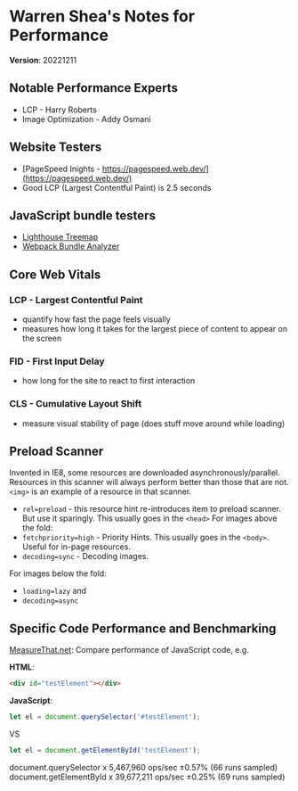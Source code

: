 # Warren Shea's Notes for Performance
**Version**: 20221211

## Notable Performance Experts
* LCP - Harry Roberts
* Image Optimization - Addy Osmani

## Website Testers
* [PageSpeed Inights - https://pagespeed.web.dev/](https://pagespeed.web.dev/)
* Good LCP (Largest Contentful Paint) is 2.5 seconds

## JavaScript bundle testers
* [Lighthouse Treemap](https://googlechrome.github.io/lighthouse/treemap/)
* [Webpack Bundle Analyzer](https://www.npmjs.com/package/webpack-bundle-analyzer)

## Core Web Vitals

### LCP - Largest Contentful Paint
* quantify how fast the page feels visually
* measures how long it takes for the largest piece of content to appear on the screen

### FID - First Input Delay
* how long for the site to react to first interaction

### CLS - Cumulative Layout Shift
* measure visual stability of page (does stuff move around while loading)

## Preload Scanner
Invented in IE8, some resources are downloaded asynchronously/parallel. Resources in this scanner will always perform better than those that are not.<br>
`<img>` is an example of a resource in that scanner.

* `rel=preload` - this resource hint re-introduces item to preload scanner. But use it sparingly. This usually goes in the `<head>`
For images above the fold:
* `fetchpriority=high` - Priority Hints. This usually goes in the `<body>`. Useful for in-page resources.
* `decoding=sync` - Decoding images.

For images below the fold:

* `loading=lazy` and
* `decoding=async`

## Specific Code Performance and Benchmarking
[MeasureThat.net](https://www.measurethat.net/Benchmarks/Add): Compare performance of JavaScript code, e.g.

__HTML__:
```html
<div id="testElement"></div>
```

__JavaScript__:
```javascript
let el = document.querySelector('#testElement');
```
VS

```javascript
let el = document.getElementById('testElement');
```

document.querySelector x 5,467,960 ops/sec ±0.57% (66 runs sampled)<br>
document.getElementById x 39,677,211 ops/sec ±0.25% (69 runs sampled)

